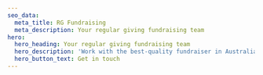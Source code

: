 ```yaml
---
seo_data:
  meta_title: RG Fundraising
  meta_description: Your regular giving fundraising team
hero:
  hero_heading: Your regular giving fundraising team
  hero_description: 'Work with the best-quality fundraiser in Australia and see results, fast.'
  hero_button_text: Get in touch
---
```


